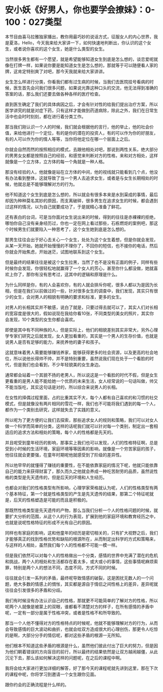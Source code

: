 # 安小妖《好男人，你也要学会撩妹》：0-100：027类型

本节目由喜马拉雅独家播出，教你用最巧妙的说话方式，征服女人的内心世界，我是夏洛，Hello，今天我来给大家讲一下，如何快速地判断出，你认识的这个女生，或者说你喜欢的这个女生，她是什么类型的女生。

当然很多男生都有一个愿望，就是希望能够知道女生到底是怎么想的，谈恋爱呢就像在打牌一样，如果说你要是能知道女生是怎么想的，那就等于可以随便看人家的牌，这肯定特别爽了对吧，那今天我就来给大家讲讲。

女生怎么样进行分类，你看我们都有过生病的时候，当我们去医院挂号看病的时候，医生首先会问我们很多问题，如果说光靠这种口头的交流，他无法得到准确的答案的话，那么我们还要去做各种各样的医疗检查。

直到医生确定了我们的具体病因之后，才会有针对性的给我们提出治疗方案，所以医学讲究的就是对症下药，只有这样才能做到药道病除，除此之外，我们在日常生活中也会时时刻刻，都在进行着分类工作。

那当我们刚认识一个人的时候，我们就会根据他的言行，他的举止，他的社会价值，来给他进行一个定位，有的是你的潜在的投资人，有的可以作为你的好朋友，有的人可以作为你的情人等等，当你将他定位在哪一个层面上之后。

你就会自然而然的按照相应的模式，去跟他相处对吧，那说到两性关系，绝大部分的男男女女都是按照自己的经验，和感觉来判断对方的性格，来和对方相处，这样就像是一个立方体，立方体的每一个角就是一种人格。

那没有经验的人，他就像是站在立方体的中间，他的视线就只能看到几个点，他没有办法看到整体，这就导致了当一个男人去追求女生，或者是与女生长期相处的时候，他就总是不能够理解对方的行为。

他不知道这个女生到底是怎么想的，所以就会有很多本来是水到渠成的事情，最后却因为种种莫名其妙的原因，而支离破碎，很多男生在追求女生的时候，都会遇到过这样的情况，以为自己就要成功了，于是就精心准备了鲜花。

还有表白的台词，可是当你面对女生说出来的时候，得到的往往是赤裸裸的拒绝，哪怕你自己没有亲身经历过，你也一定在网上看过那些，石栋燃炬的案例吧，那这个时候男生们就要陷入一种思考了，这个女生她到底是怎么想的。

那男生往往会出于好心去关心一个女生，处处为这个女生着想，但是你就会发现，从某一天开始，她就开始慢慢的不理你了，不回你的短信，也不接你的电话，然后你就会开始焦虑，开始迷茫，试图地联系到这个女生。

但是最终的结果往往是被这个女生拉黑，当然了也不是没有正面的例子，同样有些时候你会发现，你很轻松地就赢得了一个女人的芳心，甚至你什么都没做，她就喜欢上你了，那你有没有思考过，这其中的逻辑和原理是什么。

为什么同样是你，有的人会喜欢你，有的人就会排斥你呢，很多人都以为是因为长相，但是在我们以前做过的一些，针对很多女生的调查中，我们发现，其实只有很少的女生，会对男人的相貌有明确的要求和标准，更多的女生。

对男人的长相其实并不敏感，说白了就是，只要过得去就可以了，其实人们对长相的宽容度是很大的，假如说现在我给你看10张，不同类型的美女的照片，其实你会发现，10个类型的女生你都会喜欢。

即使是其中有不同种族的人，但是实际上，他们的相貌差别其实非常大，另外心理学专家们研究之后就发现，女人更加看重的，其实是一个男人的生存价值，也就是说男人是否有足够的能力，来抚养他的妻子和孩子。

这就意味着男人需要能够赚钱养家，能够获得更多的社会资源，以及更高的社会地位，所以说他长得帅不帅，并不是特别重要，虽然说我们现在处于一个看脸的时代，但是我们也会看到，不少年轻貌美的女生身边。

通常都会站着一个其貌不扬的老男人，所以说这是一个看脸的时代不假，但是女生更看重的是男人能不能给她一个优质的未来生活，女人经常说的一句话叫做，帅又不能当饭吃，其实这句话是对的，所以综合来说男人的长相。

在女性的择偶过程里面，占的比重其实不大，每个人都有自己喜欢的和习惯的社交模式，但是就像没有两片相同的雪花一样，我们也不可能将我们遇到的每一个人，都作为一个类别去研究，这样就失去了实践的意义。

所以呢为了更方便的让我们去探索，那些追求女人的规则和策略，我们可以对女人做一个科学而简单的分类，这样的话呢我们就可以针对每一个类别，制定出一套相适应的追求方法和相处的策略，每个人的性格都是先天的。

并且呢受到童年经历的影响，那事实上我们也可以发现，人们的性格特征啊，总是受到小时候的生活环境，家庭环境等等因素的影响，就像是一个穷苦家庭的孩子，他往往就会更要强，在童年时期呢他就感受到了阶级的差异性。

所以他早早的就懂得了赚钱的重要性，在不能依靠家庭的情况下呢，他就只能依靠自己的能力来获得财富了，那久而久之他就会养成一种吃苦耐劳的品质，虽然说性格的类型是先天遗传的，但是后天的环境和人生经历。

也都会对我们的性格类型有所影响，心理学家荣格就认为呢，人们的性格类型有两个基本特征，第一个就是性格类型的产生是先天遗传的结果，那第二个特征呢就是，后天的性格塑造是可能的而且是积极的。

那既然性格类型是先天遗传的产物，那么当我们分析一个人的性格问题的时候，就要扩大分析的范围，从这个人的行为表现，扩展到他的家庭环境和教育经历之中，也就是说呢性格特征的形成不光有自己的原因。

同样也有家庭的影响，这和他童年的经历是密切相关的，只有扩大视野之后，我们才能够真正的找到性格优势和缺陷的根源所在，从而制定出科学的方式和策略来，与这样的人相处，虽然我们每个人的性格都不可能一模一样。

但是我们依然可以对每个人的性格做出一个分类，感情的世界中充满了潜在的危机和挑战，两个人的相处和生活都存在着太多，或大或小的事情，这些事情呢麻烦索罪，特别是两个人的想法不同，态度不同，方式不同的时候。

往往就会引发一系列的矛盾，最终呢导致情感的破裂，这是困扰无数人的一个问题，绝大多数的情感上的惆怅，其实都是源自于情侣之间性格上的差异，差异呢就往往会引发很多的矛盾和分歧。

我们有时候没有办法认识自己的性格，那就更不可能简单的了解对方的性格，所以呢两个人就像是被蒙上的双眼，谁都看不清楚对方的样子，在所有感情的矛盾中呢，一定有一部分是属于性格冲突，或者是性格不和所导致的。

那当一个人他不懂得对方的性格特点的时候呢，他就不能够理解对方的行为，从而会导致感情的巨大波动和曲折，也就会给双方造成很大的心理创伤，那更令人吃惊的是啊，大部分分手的情侣呢，都对这些矛盾的根源一无所知。

他们根本不知道这些矛盾的根源是什么，虽然他们彼此付出了巨大的努力，但是因为他们朝着错误的方向盲目的前行，所以最终的结果依然是让双方越闹越僵，从此沉沦下去，那么该如何解决这样的问题呢，在之后的课程中啊。

我将会给大家进行更加详细的解答，好了那今天的课程呢就先讲到这里，那在下次的课程中呢，你将学习到邀请一个女生跟你见面。

跟你约会的正确流程是什么样的。